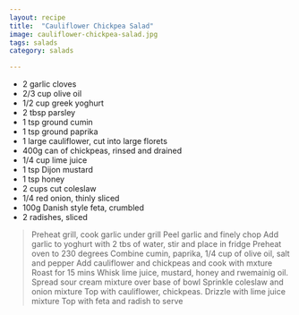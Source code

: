 ```yaml
---
layout: recipe
title:  "Cauliflower Chickpea Salad"
image: cauliflower-chickpea-salad.jpg
tags: salads
category: salads

---
```


* 2 garlic cloves
* 2/3 cup olive oil
* 1/2 cup greek yoghurt
* 2 tbsp parsley
* 1 tsp ground cumin
* 1 tsp ground paprika
* 1 large cauliflower, cut into large florets
* 400g can of chickpeas, rinsed and drained
* 1/4 cup lime juice
* 1 tsp Dijon mustard
* 1 tsp honey
* 2 cups cut coleslaw
* 1/4 red onion, thinly sliced
* 100g Danish style feta, crumbled
* 2 radishes, sliced

> Preheat grill, cook garlic under grill
> Peel garlic and finely chop
> Add garlic to yoghurt with 2 tbs of water, stir and place in fridge 
> Preheat oven to 230 degrees
> Combine cumin, paprika, 1/4 cup of olive oil, salt and pepper
> Add cauliflower and chickpeas and cook with mxture
> Roast for 15 mins
> Whisk lime juice, mustard, honey and rwemainig oil. 
> Spread sour cream mixture over base of bowl
> Sprinkle coleslaw and onion mixture
> Top with cauliflower, chickpeas. 
> Drizzle with lime juice mixture
> Top with feta and radish to serve

